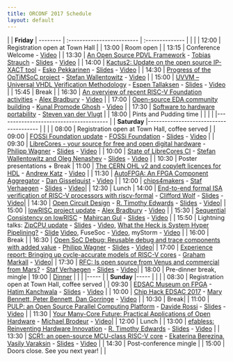 ```yaml
---
title: ORCONF 2017 Schedule
layout: default
---
```


| | **Friday**
| -------- | :------------------------- | :--------------
| | |
| 12:00  | Registration open at Town Hall   |
| 13:00  | Room open   |
| 13:15  | Conference Welcome - [Video](https://youtu.be/0Hp5EMZSKrg)   |
| 13:30  | [An Open Source PDVL Framework](https://orconf.org/#pdvl) - [Tobias Strauch](https://orconf.org/#pdvlpresenter) - [Slides](https://drive.google.com/open?id=0B7182jlbHeWBZkRISGtNV245VUE) - [Video](https://youtu.be/TLEmiknXWY0) |
| 14:00  | [Kactus2: Update on the open source IP-XACT tool](https://orconf.org/#kaktus) - [Esko Pekkarinen](https://orconf.org/#esko) - [Slides](https://drive.google.com/open?id=0B7182jlbHeWBN2RPOEdwelUwZWs) - [Video](https://youtu.be/cVYDxxZb4o0) |
| 14:30  | [Progress of the OpTiMSoC project](https://orconf.org/#optimsoc) - [Stefan Wallentowitz](https://orconf.org/#optimsocpresenter) - [Video](https://youtu.be/Ra77NlnwYLM) |
| 15:00  | [UVVM – Universal VHDL Verification Methodology](https://orconf.org/#uvvm) - [Espen Tallaksen](https://orconf.org/#espen) - [Slides](https://drive.google.com/file/d/0B7182jlbHeWBeVR2b2NEOVdUbUE/view?usp=sharing) - [Video](https://youtu.be/APLL37tHXeo) |
| 15:45  | Break |
| 16:30  | [An overview of recent RISC-V Foundation activities](https://orconf.org/#riscv) - [Alex Bradbury](https://orconf.org/#asb2) - [Video](https://youtu.be/NdQ3wAzgOD0) |
| 17:00  | [Open-source EDA community building](https://orconf.org/#edacommunity) - [Kunal Promode Ghosh](https://orconf.org/#edacommunitypresenter) - [Video](https://youtu.be/q_Gfl2DCelk) |
| 17:30  | [Software to hardware portability](https://orconf.org/#swhwportability) - [Steven van der Vlugt](https://orconf.org/#steven) |
| 18:00  | Pints and Pudding time |
| | |
|---------------------------------------
| | **Saturday**
|---------------------------------------
| | |
| 08:00  | Registration open at Town Hall, coffee served  |
| 09:00  | [FOSSi Foundation update](https://orconf.org/#fossiupdate) - [FOSSi Foundation](https://orconf.org/#fossiboard) - [Slides](https://drive.google.com/file/d/0B7182jlbHeWBU0pVNzZVSi1pLU0/view?usp=sharing) - [Video](https://youtu.be/QDz4O_EkuoY) |
| 09:30  | [LibreCores - your source for free and open digital hardware](https://orconf.org/#librecores) - [Philipp Wagner](https://orconf.org/#phil2) - [Slides](https://drive.google.com/open?id=0B7182jlbHeWBUjRPUUVROWhUa3M) - [Video](https://youtu.be/L4nO9Bmn-Ow) |
| 10:00  | [State of LibreCores CI](https://orconf.org/#lcci) - [Stefan Wallentowitz and Oleg Nenashev](https://orconf.org/#lccipresenter) - [Slides](https://drive.google.com/open?id=0B7182jlbHeWBa25tU1p5aE1nX2c) -  [Video](https://youtu.be/FX7_6d5yAg4) |
| 10:30  | Poster presentations + Break
| 11:00  | [The CERN OHL v2 and copyleft licences for HDL](https://orconf.org/#cernohl) - [Andrew Katz](https://orconf.org/#andrewkatz) - [Video](https://youtu.be/RBnt_9GadVM) |
| 11:30  | [AutoFPGA: An FPGA Component Aggregator](https://orconf.org/#autofpga) - [Dan Gisselquist](https://orconf.org/#gisselquist) - [Video](https://youtu.be/joV2dzBUP58) |
| 12:00  | [chips4makers](https://orconf.org/#chips4makers) - [Staf Verhaegen](https://orconf.org/#staf) - [Slides](https://drive.google.com/file/d/0B7182jlbHeWBQW9jUGtEc3pDQ0U/view?usp=sharing) - [Video](https://youtu.be/4zNRTudEl_4)|
| 12:30  | Lunch
| 14:00  | [End-to-end formal ISA verification of RISC-V processors with riscv-formal](https://orconf.org/#riscvformal) - [Clifford Wolf](https://orconf.org/#clifford) - [Slides](https://drive.google.com/file/d/0B7182jlbHeWBMHZCRnZiSktNdjA/view?usp=sharing) - [Video](https://youtu.be/1TRzGIM9ipU)|
| 14:30  | [Open Circuit Design](https://orconf.org/#opencircuitdesign) - [R. Timothy Edwards](https://orconf.org/#rtimothyedwards) - [Slides](https://drive.google.com/file/d/0B7182jlbHeWBT3FaV21VZ0RZYmc/view?usp=sharing) - [Video](https://youtu.be/DeZJ_R7m6lg)|
| 15:00  | [lowRISC project update](https://orconf.org/#lowrisc) - [Alex Bradbury](https://orconf.org/#asb) - [Video](https://youtu.be/it3vVtnCYiI) |
| 15:30  | [Sequential Consistency on lowRISC](https://orconf.org/#consistency) - [Mahircan Gul](https://orconf.org/#mahircan) - [Slides](https://drive.google.com/open?id=0B7182jlbHeWBVDVHdDV0MWhYeTg) - [Video](https://youtu.be/Hs5ib5U4l7o) |
| 15:50  | Lightning talks: [ZipCPU update](https://orconf.org/#zipcpu) - [Slides](https://drive.google.com/open?id=0B7182jlbHeWBcHJtZk1NazZBZzQ) - [Video](https://youtu.be/nu_C3dOF0Ps), [What the Heck is System Hyper Pipelining?](https://orconf.org/#hyperpipelining) - [Slide](https://drive.google.com/file/d/0B7182jlbHeWBbTkwTHZwblJlTk0/view?usp=sharing) [Video](https://youtu.be/NRLdexYfVQw), FuseSoc - [Video](https://youtu.be/iPpT9k_H67k), myStorm - [Video](https://youtu.be/Tm_y1F6cAik) |
| 16:00  | Break |
| 16:30  | [Open SoC Debug: Reusable debug and trace components with added value](https://orconf.org/#opensocdebug) - [Philipp Wagner](https://orconf.org/#phil) - [Slides](https://drive.google.com/open?id=0B7182jlbHeWBNk9kMXdiUFUxS2M) - [Video](https://youtu.be/6oejUnkC_ZI)|
| 17:00  | [Experience report: Bringing up cycle-accurate models of RISC-V cores](https://orconf.org/#cariscv) - [Graham Markall](https://orconf.org/#graham) - [Video](https://youtu.be/xuMW9e9Nxwg)|
| 17:30  | [RFC: Is open source from Venus and commercial from Mars?](https://orconf.org/#venusmars) - [Staf Verhaegen](https://orconf.org/#staf) - [Slides](https://drive.google.com/file/d/0B7182jlbHeWBUGRWTlY0UmI4N1U/view?usp=sharing) - [Video](https://youtu.be/lQjC2NaaUAg)|
| 18:00  | Pre-dinner break, mingle
| 19:00  | [Dinner](https://orconf.org/#satdinnervenue)
| | |
|-----
|  | **Sunday**
|-----
| | |
| 08:30  | Registration open at Town Hall, coffee served   |
| 09:30  | [EDSAC Museum on FPGA](https://orconf.org/#edsac) - [Hatim Kanchwala](https://orconf.org/#hatim) - [Slides](https://drive.google.com/open?id=0B7182jlbHeWBaW9MaWFreU5ObkE) - [Video](https://youtu.be/EZkJOyOcYiY) |
| 10:00  | [Chip Hack EDSAC 2017](https://orconf.org/#chiphack) - [Mary Bennett, Peter Bennett, Dan Gorringe](https://orconf.org/#bennetts) - [Video](https://youtu.be/Ai-IcqUVW98) |
| 10:30  | Break|
| 11:00  | [PULP: an Open Source Parallel Computing Platform](https://orconf.org/#pulp) - [Davide Rossi](https://orconf.org/#davide) - [Slides](https://drive.google.com/file/d/0B7182jlbHeWBdmh6Ymh1cHpMVk0/view?usp=sharing) - [Video](https://youtu.be/N_Vk8LPdWV0) |
| 11:30  | [Your Many-Core Future: Practical Applications of Open Hardware](https://orconf.org/#manycorefuture) - [Michael Brodeur](https://orconf.org/#manycorefuturepresenter) - [Video](https://youtu.be/LhSGZHLogLU)|
| 12:00  | Lunch |
| 13:00  | [efabless:  Reinventing Hardware Innovation](https://orconf.org/#efabless) - [R. Timothy Edwards](https://orconf.org/#rtimothyedwards) - [Slides](https://drive.google.com/file/d/0B7182jlbHeWBdl9lbTByakhWQjA/view?usp=sharing) - [Video](https://youtu.be/Q7w-HlR2_vo) |
| 13:30  | [SCR1: an open-source MCU-class RISC-V core](https://orconf.org/#scr1) - [Ekaterina Berezina, Vasily Varaksin](https://orconf.org/#syntacore) - [Slides](https://drive.google.com/open?id=0B7182jlbHeWBSlBGbVJITXZoTGM) - [Video](https://youtu.be/9IQxusgCiYU) |
| 14:30  | Post-conference mingle |
| 15:00        | Doors close. See you next year! |
|
